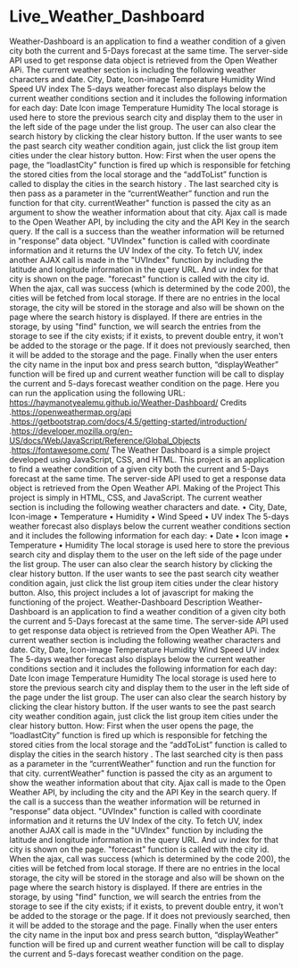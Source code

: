 # Live_Weather_Dashboard
Weather-Dashboard is an application to find a weather condition of a given city both the current and 5-Days forecast at the same time. The server-side API used to get response data object is retrieved from the Open Weather APi. The current weather section is including the following weather characters and date.  City, Date, Icon-image Temperature Humidity Wind Speed UV index The 5-days weather forecast also displays below the current weather conditions section and it includes the following information for each day: Date Icon image Temperature Humidity The local storage is used here to store the previous search city and display them to the user in the left side of the page under the list group. The user can also clear the search history by clicking the clear history button. If the user wants to see the past search city weather condition again, just click the list group item cities under the clear history button. How: First when the user opens the page, the “loadlastCity” function is fired up which is responsible for fetching the stored cities from the local storage and the “addToList” function is called to display the cities in the search history . The last searched city is then pass as a parameter in the “currentWeather” function and run the function for that city.  currentWeather" function is passed the city as an argument to show the weather information about that city. Ajax call is made to the Open Weather API, by including the city and the API Key in the search query. If the call is a success than the weather information will be returned in "response” data object.  "UVIndex" function is called with coordinate information and it returns the UV Index of the city. To fetch UV, index another AJAX call is made in the "UVIndex" function by including the latitude and longitude information in the query URL. And uv index for that city is shown on the page.  "forecast" function is called with the city id. When the ajax, call was success (which is determined by the code 200), the cities will be fetched from local storage. If there are no entries in the local storage, the city will be stored in the storage and also will be shown on the page where the search history is displayed. If there are entries in the storage, by using "find" function, we will search the entries from the storage to see if the city exists; if it exists, to prevent double entry, it won't be added to the storage or the page. If it does not previously searched, then it will be added to the storage and the page.  Finally when the user enters the city name in the input box and press search button, “displayWeather” function will be fired up and current weather function will be call to display the current and 5-days forecast weather condition on the page.  Here you can run the application using the following URL: https://haymanotyealemu.github.io/Weather-Dashboard/    Credits  .https://openweathermap.org/api .https://getbootstrap.com/docs/4.5/getting-started/introduction/ .https://developer.mozilla.org/en-US/docs/Web/JavaScript/Reference/Global_Objects .https://fontawesome.com/  The Weather Dashboard is a simple project developed using JavaScript, CSS, and HTML. This project is an application to find a weather condition of a given city both the current and 5-Days forecast at the same time. The server-side API used to get a response data object is retrieved from the Open Weather API. Making of the Project This project is simply in HTML, CSS, and JavaScript. The current weather section is including the following weather characters and date. • City, Date, Icon-image • Temperature • Humidity • Wind Speed • UV index  The 5-days weather forecast also displays below the current weather conditions section and it includes the following information for each day: • Date • Icon image • Temperature • Humidity The local storage is used here to store the previous search city and display them to the user on the left side of the page under the list group. The user can also clear the search history by clicking the clear history button. If the user wants to see the past search city weather condition again, just click the list group item cities under the clear history button. Also, this project includes a lot of javascript for making the functioning of the project.  Weather-Dashboard Description Weather-Dashboard is an application to find a weather condition of a given city both the current and 5-Days forecast at the same time. The server-side API used to get response data object is retrieved from the Open Weather APi. The current weather section is including the following weather characters and date.  City, Date, Icon-image Temperature Humidity Wind Speed UV index The 5-days weather forecast also displays below the current weather conditions section and it includes the following information for each day: Date Icon image Temperature Humidity The local storage is used here to store the previous search city and display them to the user in the left side of the page under the list group. The user can also clear the search history by clicking the clear history button. If the user wants to see the past search city weather condition again, just click the list group item cities under the clear history button. How: First when the user opens the page, the “loadlastCity” function is fired up which is responsible for fetching the stored cities from the local storage and the “addToList” function is called to display the cities in the search history . The last searched city is then pass as a parameter in the “currentWeather” function and run the function for that city. currentWeather" function is passed the city as an argument to show the weather information about that city. Ajax call is made to the Open Weather API, by including the city and the API Key in the search query. If the call is a success than the weather information will be returned in "response” data object. "UVIndex" function is called with coordinate information and it returns the UV Index of the city. To fetch UV, index another AJAX call is made in the "UVIndex" function by including the latitude and longitude information in the query URL. And uv index for that city is shown on the page. "forecast" function is called with the city id. When the ajax, call was success (which is determined by the code 200), the cities will be fetched from local storage. If there are no entries in the local storage, the city will be stored in the storage and also will be shown on the page where the search history is displayed. If there are entries in the storage, by using "find" function, we will search the entries from the storage to see if the city exists; if it exists, to prevent double entry, it won't be added to the storage or the page. If it does not previously searched, then it will be added to the storage and the page. Finally when the user enters the city name in the input box and press search button, “displayWeather” function will be fired up and current weather function will be call to display the current and 5-days forecast weather condition on the page.
